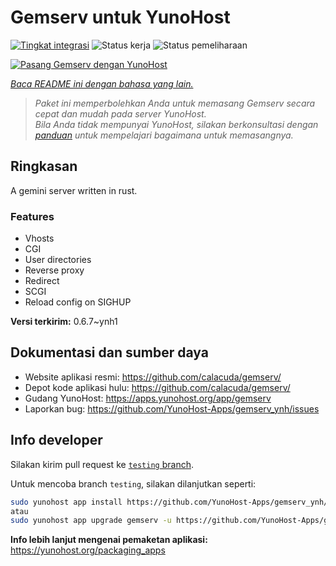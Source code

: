 <!--
N.B.: README ini dibuat secara otomatis oleh <https://github.com/YunoHost/apps/tree/master/tools/readme_generator>
Ini TIDAK boleh diedit dengan tangan.
-->

# Gemserv untuk YunoHost

[![Tingkat integrasi](https://apps.yunohost.org/badge/integration/gemserv)](https://ci-apps.yunohost.org/ci/apps/gemserv/)
![Status kerja](https://apps.yunohost.org/badge/state/gemserv)
![Status pemeliharaan](https://apps.yunohost.org/badge/maintained/gemserv)

[![Pasang Gemserv dengan YunoHost](https://install-app.yunohost.org/install-with-yunohost.svg)](https://install-app.yunohost.org/?app=gemserv)

*[Baca README ini dengan bahasa yang lain.](./ALL_README.md)*

> *Paket ini memperbolehkan Anda untuk memasang Gemserv secara cepat dan mudah pada server YunoHost.*  
> *Bila Anda tidak mempunyai YunoHost, silakan berkonsultasi dengan [panduan](https://yunohost.org/install) untuk mempelajari bagaimana untuk memasangnya.*

## Ringkasan

A gemini server written in rust.

### Features

- Vhosts
- CGI
- User directories
- Reverse proxy
- Redirect
- SCGI
- Reload config on SIGHUP


**Versi terkirim:** 0.6.7~ynh1
## Dokumentasi dan sumber daya

- Website aplikasi resmi: <https://github.com/calacuda/gemserv/>
- Depot kode aplikasi hulu: <https://github.com/calacuda/gemserv/>
- Gudang YunoHost: <https://apps.yunohost.org/app/gemserv>
- Laporkan bug: <https://github.com/YunoHost-Apps/gemserv_ynh/issues>

## Info developer

Silakan kirim pull request ke [`testing` branch](https://github.com/YunoHost-Apps/gemserv_ynh/tree/testing).

Untuk mencoba branch `testing`, silakan dilanjutkan seperti:

```bash
sudo yunohost app install https://github.com/YunoHost-Apps/gemserv_ynh/tree/testing --debug
atau
sudo yunohost app upgrade gemserv -u https://github.com/YunoHost-Apps/gemserv_ynh/tree/testing --debug
```

**Info lebih lanjut mengenai pemaketan aplikasi:** <https://yunohost.org/packaging_apps>
